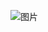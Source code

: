 ![图片](https://mmbiz.qpic.cn/mmbiz_png/uChmeeX1Fpz1w9lRZf8NZiaLicsR1eRr6mAe4zrff2l0UA57ZkufiaoXAwtiboYGxia8dfyYV91HkDE9RnnATf7HDXA/640?wx_fmt=png&tp=webp&wxfrom=5&wx_lazy=1&wx_co=1)

